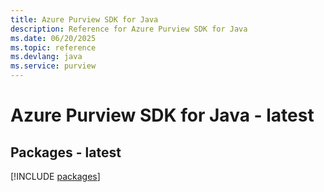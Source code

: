 ```yaml
---
title: Azure Purview SDK for Java
description: Reference for Azure Purview SDK for Java
ms.date: 06/20/2025
ms.topic: reference
ms.devlang: java
ms.service: purview
---
```

# Azure Purview SDK for Java - latest
## Packages - latest
[!INCLUDE [packages](purview-index.md)]